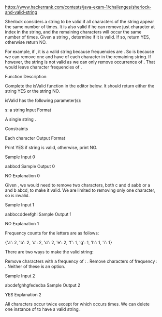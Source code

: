 https://www.hackerrank.com/contests/java-exam-1/challenges/sherlock-and-valid-string


Sherlock considers a string to be valid if all characters of the string appear the same number of times. It is also valid if he can remove just  character at  index in the string, and the remaining characters will occur the same number of times. Given a string , determine if it is valid. If so, return YES, otherwise return NO.

For example, if , it is a valid string because frequencies are . So is because we can remove one  and have  of each character in the remaining string. If  however, the string is not valid as we can only remove  occurrence of . That would leave character frequencies of .

Function Description

Complete the isValid function in the editor below. It should return either the string YES or the string NO.

isValid has the following parameter(s):

s: a string
Input Format

A single string .

Constraints

Each character 
Output Format

Print YES if string  is valid, otherwise, print NO.

Sample Input 0

aabbcd
Sample Output 0

NO
Explanation 0

Given , we would need to remove two characters, both c and d  aabb or a and b abcd, to make it valid. We are limited to removing only one character, so  is invalid.

Sample Input 1

aabbccddeefghi
Sample Output 1

NO
Explanation 1

Frequency counts for the letters are as follows:

{'a': 2, 'b': 2, 'c': 2, 'd': 2, 'e': 2, 'f': 1, 'g': 1, 'h': 1, 'i': 1}

There are two ways to make the valid string:

Remove  characters with a frequency of : .
Remove  characters of frequency : .
Neither of these is an option.

Sample Input 2

abcdefghhgfedecba
Sample Output 2

YES
Explanation 2

All characters occur twice except for  which occurs  times. We can delete one instance of  to have a valid string.
